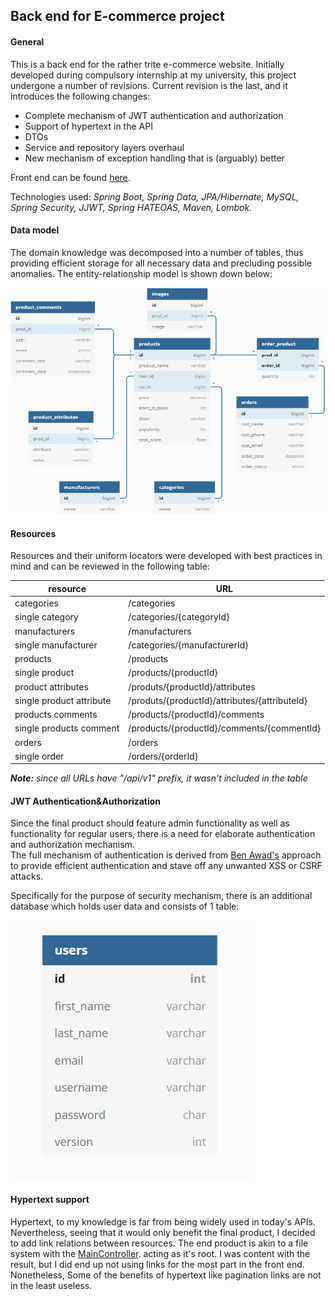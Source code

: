 ## Back end for E-commerce project

#### General


This is a back end for the rather trite e-commerce website. 
Initially developed during compulsory internship at my university, 
this project undergone a number of revisions.
Current revision is the last, and it introduces the following changes:
 - Complete mechanism of JWT authentication and authorization
 - Support of hypertext in the API
 - DTOs
 - Service and repository layers overhaul
 - New mechanism of exception handling that is (arguably) better 
 
 
Front end can be found [here](https://github.com/Leenocktopus/ecommerce-project-webapp).

Technologies used: *Spring Boot, Spring Data, JPA/Hibernate, MySQL, Spring Security, JJWT, Spring HATEOAS, Maven, Lombok.*

#### Data model
The domain knowledge was decomposed into a number of tables, thus providing
efficient storage for all necessary data and precluding possible anomalies.
The entity-relationship model is shown down below: 


![ERD diagram of the main database](readme_images/main_diagram.png)

#### Resources
Resources and their uniform locators were developed with best practices in mind
and can be reviewed in the following table:

|resource|URL|
|---|---|
|categories|/categories|
|single category|/categories/{categoryId}|
|manufacturers|/manufacturers|
|single manufacturer|/categories/{manufacturerId}|
|products|/products|
|single product|/products/{productId}|
|product attributes|/produts/{productId}/attributes|
|single product attribute|/produts/{productId}/attributes/{attributeId}|
|products comments|/products/{productId}/comments|
|single products comment|/products/{productId}/comments/{commentId}|
|orders|/orders|
|single order|/orders/{orderId}|


***Note:** since all URLs have "/api/v1" prefix, it wasn't included in the table*

#### JWT Authentication&Authorization
Since the final product should feature admin functionality as well as functionality for 
regular users, there is a need for elaborate authentication and authorization mechanism.  
The full mechanism of authentication is derived from [Ben Awad's](https://www.youtube.com/watch?v=iD49_NIQ-R4&t=364s) 
approach to provide efficient authentication and stave off any unwanted XSS or CSRF attacks. 

Specifically for the purpose of security mechanism, there is an additional database
which holds user data and consists of 1 table:
 
![ERD diagram of the user database](readme_images/users_diagram.png)


#### Hypertext support
Hypertext, to my knowledge is far from being widely used in today's APIs.
Nevertheless, seeing that it would only benefit the final product, I decided to add link relations between resources. 
The end product is akin to a file system with the [MainController](https://github.com/Leenocktopus/ecommerce-project-API/blob/master/src/main/java/com/leandoer/controller/MainController.java).
acting as it's root.
I was content with the result, but I did end up not using links for the most part in the front end. 
Nonetheless, Some of the benefits of hypertext like pagination links are not in the least useless.
